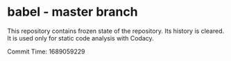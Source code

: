 # babel - master branch

This repository contains frozen state of the repository.
Its history is cleared. It is used only for static code
analysis with Codacy.

Commit Time: 1689059229